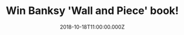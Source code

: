 ---
campaign-uuid: "c-54668ad7-45f3-437c-9a94-a15f65ec30f4"
type: "Competition"
category: "Gifts"
date: "2018-10-18T11:00:00.000Z"
end-date: "2018-11-18T23:59:00.000Z"
disable-form: false
is_promoted: false
has_entry_page: true
title: "Win Banksy 'Wall and Piece' book!"
competition-description: "<p>Artistic genius, political activist, painter and decorator,\
  \ mythic legend or notorious graffiti artist? Right, we are talking about Banksy.\
  \ We have managed to get our hands on his book ‘Wall and Piece’ to one of our lucky\
  \ members to win.</p>\r\n<p>If you want to know everything about the responsible\
  \ for decorating the streets, walls, bridges and zoos of towns and cites throughout\
  \ the world, click below for a chance to win.</p>"
hero-header: "Win Banksy 'Wall and Piece' book!"
terms-confirmation: "N/A"
banner-img: "https://assets.expresslyapp.com/asset-71084c3f-4cd1-4818-8818-2f04f2a4e83f.jpg"
logo-left-href: "aaa.nme.com"
logo-left-image: "https://assets.expresslyapp.com/asset-ec0076b1-3bee-419e-909c-5d3ba7eb9252.jpg"
logo-left-title: "NME AAA"
bg-image-hero: "https://assets.expresslyapp.com/asset-5ac68c65-4236-48b4-b191-56bf9cc746fd.jpg"
bg-image-first: "https://assets.expresslyapp.com/asset-624ee886-2f27-429d-8eb4-3646c4357774.jpg"
section1-content: "<p>The work of Banksy is unmistakable, except may be when it's\
  \ squatting in the Tate or New York's Metropolitan Museum. His statements, incitements,\
  \ ironies and epigrams are by turns intelligent and cheeky comments on everything\
  \ from the monarchy and capitalism to the war in Iraq and farm animals. His identity\
  \ remains unknown, but his work is prolific.</p>\r\n<p>And now for the first time,\
  \ he's putting together the best of his work, old and new in a fully illustrated\
  \ colour volume. Get to know further this amazing, artistic and notorious graffiti\
  \ artist by the chance to win his book ‘Wall and Piece’ now. Enter the form below\
  \ and it could be yours!</p>\r\n<p>Good luck!</p>"
entry-title: "Win Banksy 'Wall and Piece' book!"
entry-content: "Enter the draw to win Banksy ‘Wall and Piece’ book by completing the\
  \ form below before 23:59 on 18th of November 2018."
has-winner: false
prize-description: "Banksy 'Wall and Piece' book."
special-conditions: "Multiple entries are allowed up to one every day.\r\nThis competition\
  \ is also available on: http://club.expressly.io/competitons/banksy-wall-and-piece-book-giveaway"
---